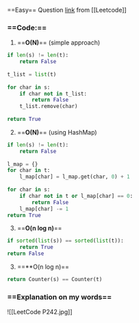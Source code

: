 ==Easy== Question [link](https://leetcode.com/problems/valid-anagram/) from [[Leetcode]]

### ==**Code:**==
1) ==**O(N)**== (simple approach)
```python
if len(s) != len(t):  
    return False  
  
t_list = list(t)  
  
for char in s:  
    if char not in t_list:  
        return False  
    t_list.remove(char)  
  
return True
```

2) ==**O(N)**== (using HashMap)
```python
if len(s) != len(t):  
    return False  
  
l_map = {}  
for char in t:  
    l_map[char] = l_map.get(char, 0) + 1  
  
for char in s:  
    if char not in t or l_map[char] == 0:  
        return False  
    l_map[char] -= 1  
return True
```

3) ==**O(n log n)**==
```python
if sorted(list(s)) == sorted(list(t)):  
    return True  
return False  
```

3) ==**O(n log n)==
```python
return Counter(s) == Counter(t)
```

### ==Explanation on my words==

![[LeetCode P242.jpg]]

